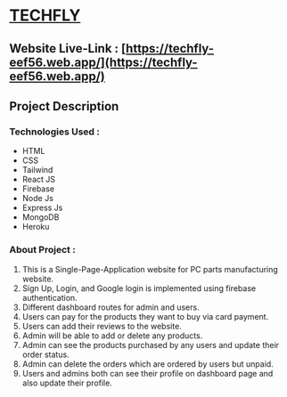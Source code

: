 # [TECHFLY](https://techfly-eef56.web.app/)

## Website Live-Link : [https://techfly-eef56.web.app/](https://techfly-eef56.web.app/) 

## **Project Description**

### **Technologies Used** :

* HTML
* CSS
* Tailwind
* React JS
* Firebase
* Node Js
* Express Js
* MongoDB
* Heroku

### **About Project** :

1. This is a Single-Page-Application website for PC parts manufacturing website.
2. Sign Up, Login, and Google login is implemented using firebase authentication.
3. Different dashboard routes for admin and users. 
4. Users can pay for the products they want to buy via card payment.
5. Users can add their reviews to the website.
6. Admin will be able to add or delete any products.
7. Admin can see the products purchased by any users and update their order status.
8. Admin can delete the orders which are ordered by users but unpaid.
9. Users and admins both can see their profile on dashboard page and also update their profile.